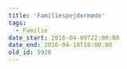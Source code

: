```yaml
---
title: 'Familiespejdermøde'
tags:
  - Familie
date_start: 2016-04-09T22:00:00
date_end: 2016-04-10T10:00:00
old_id: 5920
---
```

